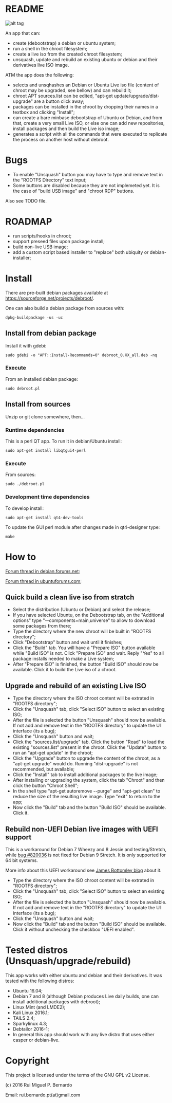 # README

![alt tag](https://raw.githubusercontent.com/Fred-Barclay/debroot/master/debroot.png)

An app that can:

* create (debootstrap) a debian or ubuntu system;
* run a shell in the chroot filesystem;
* create a live iso from the created chroot filesystem;
* unsquash, update and rebuild an existing ubuntu or debian and their derivatives live ISO image.

ATM the app does the following:

* selects and unsqhashes an Debian or Ubuntu Live iso file (content of chroot may be upgraded, see bellow) and can rebuild it;
* chroot APT sources.list can be edited, "apt-get update/upgrade/dist-upgrade" are a button click away;
* packages can be installed in the chroot by dropping their names in a textbox and clicking "Install";
* can create a bare minbase debootstrap of Ubuntu or Debian, and from that, create a very small Live ISO, or else one can add new repositories, install packages and then build the Live iso image;
* generates a script with all the commands that were executed to replicate the process on another host without debroot.

# Bugs

* To enable "Unsquash" button you may have to type and remove text in the "ROOTFS Directory" text input;
* Some buttons are disabled because they are not implemeted yet. It is the case of "build USB image" and "chroot RDP" buttons.

Also see TODO file.

# ROADMAP

* run scripts/hooks in chroot;
* support preseed files upon package install;
* build non-live USB image;
* add a custom script based installer to "replace" both ubiquity or debian-installer;

# Install

There are pre-built debian packages available at <https://sourceforge.net/projects/debroot/>.

One can also build a debian package from sources with:

	dpkg-buildpackage -us -uc

## Install from debian package

Install it with gdebi:

	sudo gdebi -o "APT::Install-Recommends=0" debroot_0.XX_all.deb -nq

### Execute

From an installed debian package:

	sudo debroot.pl

## Install from sources

Unzip or git clone somewhere, then...

### Runtime dependencies

This is a perl QT app. To run it in debian/Ubuntu install:

	sudo apt-get install libqtgui4-perl

### Execute

From sources:

	sudo ./debroot.pl

### Development time dependencies

To develop install:

	sudo apt-get install qt4-dev-tools

To update the GUI perl module after changes made in qt4-designer type:

	make

# How to

[Forum thread in debian.forums.net](http://forums.debian.net/viewtopic.php?f=16&t=128995);

[Forum thread in ubuntuforums.com](https://ubuntuforums.org/showthread.php?t=2330142);

## Quick build a clean live iso from stratch

* Select the distribution (Ubuntu or Debian) and select the release;
* If you have selected Ubuntu, on the Debootstrap tab, on the "Additional options" type "--components=main,universe" to allow to download some packages from there;
* Type the directory where the new chroot will be built in "ROOTFS directory";
* Click "Debootstrap" button and wait until it finishes;
* Click the "Build" tab. You will have a "Prepare ISO" button available while "Build ISO" is not. Click "Prepare ISO" and wait. Reply "Yes" to all package installs needed to make a Live system;
* After "Prepare ISO" is finished, the button "Build ISO" should now be available. Click it to build the Live iso of a chroot.

## Upgrade and rebuild of an existing Live ISO

* Type the directory where the ISO chroot content will be extrated in "ROOTFS directory";
* Click the "Unsquash" tab, click "Select ISO" button to select an existing ISO;
* After the file is selected the button "Unsquash" should now be available. If not add and remove text in the "ROOTFS directory" to update the UI interface (its a bug);
* Click the "Unsquash" button and wait;
* Click the "sources.list/upgrade" tab. Click the button "Read" to load the existing "sources.list" present in the chroot. Click the "Update" button to run an "apt-get update" in the chroot;
* Click the "Upgrade" button to upgrade the content of the chroot, as a "apt-get upgrade" would do. Running "dist-upgrade" is not recommended, but available;
* Click the "Install" tab to install additional packages to the live image;
* After installing or upgrading the system, click the tab "Chroot" and then click the button "Chroot Shell";
* In the shell type "apt-get autoremove --purge" and "apt-get clean" to reduce the size of the resulting live image. Type "exit" to return to the app;
* Now click the "Build" tab and the button "Build ISO" should be available. Click it.

## Rebuild non-UEFI Debian live images with UEFI support

This is a workaround for Debian 7 Wheezy and 8 Jessie and testing/Stretch, while [bug #820036](http://bugs.debian.org/820036) is not fixed for Debian 9 Stretch. It is only supported for 64 bit systems.

More info about this UEFI workaround see [James Bottomley blog](http://blog.hansenpartnership.com/linux-foundation-secure-boot-system-released/) about it.

* Type the directory where the ISO chroot content will be extrated in "ROOTFS directory";
* Click the "Unsquash" tab, click "Select ISO" button to select an existing ISO;
* After the file is selected the button "Unsquash" should now be available. If not add and remove text in the "ROOTFS directory" to update the UI interface (its a bug);
* Click the "Unsquash" button and wait;
* Now click the "Build" tab and the button "Build ISO" should be available. Click it without unchecking the checkbox "UEFI enabled".

# Tested distros (Unsquash/upgrade/rebuild)

This app works with either ubuntu and debian and their derivatives. It was tested with the following distros:

* Ubuntu 16.04;
* Debian 7 and 8 (although Debian produces Live daily builds, one can install additional packages with debroot);
* Linux Mint (and LMDE2);
* Kali Linux 2016.1;
* TAILS 2.4;
* Sparkylinux 4.3;
* Debtailor 2016-1;
* In general this app should work with any live distro that uses either casper or debian-live.

# Copyright

This project is licensed under the terms of the GNU GPL v2 License.

(c) 2016 Rui Miguel P. Bernardo

Email: rui.bernardo.pt(at)gmail.com
